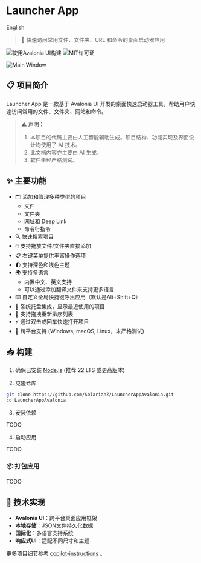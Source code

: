 # Launcher App

[English](./README.md)

> 🚀 快速访问常用文件、文件夹、URL 和命令的桌面启动器应用

![使用Avalonia UI构建](https://img.shields.io/badge/Built%20with-AvaloniaUI-47848F)
![MIT许可证](https://img.shields.io/badge/License-MIT-green)

![Main Window](./doc/imgs/launcher_app_main_window.png)

## 📋 项目简介

Launcher App 是一款基于 Avalonia UI 开发的桌面快速启动器工具，帮助用户快速访问常用的文件、文件夹、网站和命令。

> ⚠️ **声明：** 
> 1. 本项目的代码主要由人工智能辅助生成。项目结构、功能实现及界面设计均使用了 AI 技术。
> 2. 此文档内容亦主要由 AI 生成。
> 3. 软件未经严格测试。

## ✨ 主要功能

- 🗂️ 添加和管理多种类型的项目
  - 文件
  - 文件夹
  - 网址和 Deep Link
  - 命令行指令
- 🔍 快速搜索项目
- 🖱️ 支持拖放文件/文件夹直接添加
- 📋 右键菜单提供丰富操作选项
- 🌓 支持深色和浅色主题
- 🌍 支持多语言
  - 内置中文、英文支持
  - 可以通过添加翻译文件来支持更多语言
- ⌨️ 自定义全局快捷键呼出应用（默认是Alt+Shift+Q）
- 🧩 系统托盘集成，显示最近使用的项目
- 🔄 支持拖拽重新排序列表
- ⚡ 通过双击或回车快速打开项目
- 💬 跨平台支持 (Windows, macOS, Linux，未严格测试)

## 📥 构建

1. 确保已安装 [Node.js](https://nodejs.org/) (推荐 22 LTS 或更高版本)

2. 克隆仓库

```bash
git clone https://github.com/SolarianZ/LauncherAppAvalonia.git
cd LauncherAppAvalonia
```

3. 安装依赖

TODO

4. 启动应用

TODO

### 📦 打包应用

TODO

## 🧩 技术实现

- **Avalonia UI**：跨平台桌面应用框架
- **本地存储**：JSON文件持久化数据
- **国际化**：多语言支持系统
- **响应式UI**：适配不同尺寸和主题

更多项目细节参考 [copilot-instructions](./.github/copilot-instructions.md) 。
